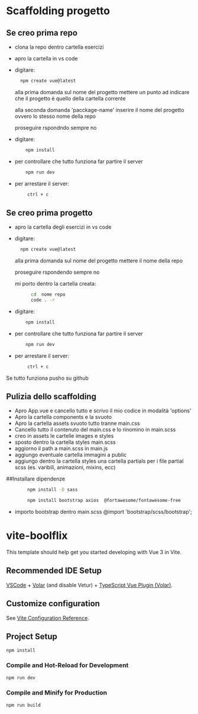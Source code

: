 # Scaffolding progetto

## Se creo prima repo

- clona la repo dentro cartella esercizi
- apro la cartella in vs code
- digitare:

  ```sh
    npm create vue@latest
  ```

  alla prima domanda sul nome del progetto mettere un punto ad indicare che il progetto è quello della cartella corrente

  alla seconda domanda 'pacckage-name' inserire il nome del progetto ovvero lo stesso nome della repo

  proseguire rspondndo sempre no

- digitare:
  ```sh
      npm install
  ```
- per controllare che tutto funziona far partire il server
  ```sh
      npm run dev
  ```
- per arrestare il server:

```sh
        ctrl + c
```

## Se creo prima progetto

- apro la cartella degli esercizi in vs code
- digitare:

  ```sh
    npm create vue@latest
  ```

  alla prima domanda sul nome del progetto mettere il nome della repo

  proseguire rspondendo sempre no

  mi porto dentro la cartella creata:

  ```sh
        cd  nome repo
        code . -r
  ```

- digitare:
  ```sh
      npm install
  ```
- per controllare che tutto funziona far partire il server
  ```sh
      npm run dev
  ```
- per arrestare il server:

```sh
        ctrl + c
```

Se tutto funziona pusho su github

## Pulizia dello scaffolding

- Apro App.vue e cancello tutto e scrivo il mio codice in modalità 'options'
- Apro la cartella components e la svuoto
- Apro la cartella assets svuoto tutto tranne main.css
- Cancello tutto il contenuto del main.css e lo rinomino in main.scss
- creo in assets le cartelle images e styles
- sposto dentro la cartella styles main.scss
- aggiorno il path a main.scss in main.js
- aggiungo eventuale cartella immagini a public
- aggiungo dentro la cartella styles una cartella partials per i file partial scss (es. varibili, animazioni, mixins, ecc)

##Installare dipendenze

```sh
        npm install -D sass
```

```sh
        npm install bootstrap axios  @fortawesome/fontawesome-free
```

- importo bootstrap dentro main.scss @import 'bootstrap/scss/bootstrap';

# vite-boolflix

This template should help get you started developing with Vue 3 in Vite.

## Recommended IDE Setup

[VSCode](https://code.visualstudio.com/) + [Volar](https://marketplace.visualstudio.com/items?itemName=Vue.volar) (and disable Vetur) + [TypeScript Vue Plugin (Volar)](https://marketplace.visualstudio.com/items?itemName=Vue.vscode-typescript-vue-plugin).

## Customize configuration

See [Vite Configuration Reference](https://vitejs.dev/config/).

## Project Setup

```sh
npm install
```

### Compile and Hot-Reload for Development

```sh
npm run dev
```

### Compile and Minify for Production

```sh
npm run build
```

